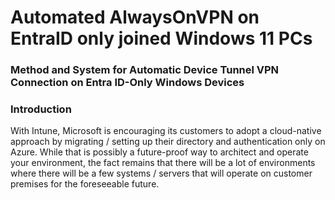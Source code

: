 # Automated AlwaysOnVPN on EntraID only joined Windows 11 PCs
### Method and System for Automatic Device Tunnel VPN Connection on Entra ID-Only Windows Devices

### Introduction

With Intune, Microsoft is encouraging its customers to adopt a cloud-native approach by migrating / setting up their directory and authentication only on Azure. While that is possibly a future-proof way to architect and operate your environment, the fact remains that there will be a lot of environments where there will be a few systems / servers that will operate on customer premises for the foreseeable future.

